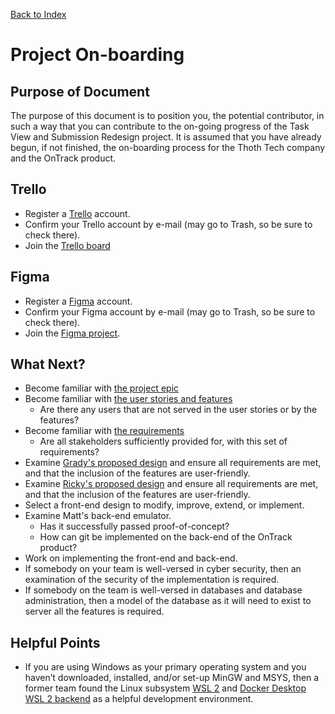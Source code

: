 [Back to Index](Index.md)

# Project On-boarding
## Purpose of Document
The purpose of this document is to position you, the potential contributor, in such a way that you can contribute to the on-going progress of the Task View and Submission Redesign project. It is assumed that you have already begun, if not finished, the on-boarding process for the Thoth Tech company and the OnTrack product.

## Trello
- Register a [Trello](https://trello.com/signup) account.
- Confirm your Trello account by e-mail (may go to Trash, so be sure to check there).
- Join the [Trello board](https://trello.com/invite/b/elHhcRZO/289cb5bab080aeac1cf7dd9184a4fabe/task-view-taskforce)

## Figma
- Register a [Figma](https://www.figma.com/) account.
- Confirm your Figma account by e-mail (may go to Trash, so be sure to check there).
- Join the [Figma project](https://www.figma.com/team_invite/redeem/SLuOCrE5wV5JuGc5tdlbBH).

## What Next?
- Become familiar with [the project epic](Epic.md)
- Become familiar with [the user stories and features](User-Stories-and-Features.md)
    - Are there any users that are not served in the user stories or by the features?
- Become familiar with [the requirements](Requirements.md)
    - Are all stakeholders sufficiently provided for, with this set of requirements?
- Examine [Grady's proposed design](./Wireframe%20Iteration%20designs/Iteration%203%20Design%201%20by%20Grady%20Ramsay.png) and ensure all requirements are met, and that the inclusion of the features are user-friendly.
- Examine [Ricky's proposed design](./Wireframe%20Iteration%20designs/Iteration-3-Design-2-by-Ricky-Dodd.png) and ensure all requirements are met, and that the inclusion of the features are user-friendly.
- Select a front-end design to modify, improve, extend, or implement.
- Examine Matt's back-end emulator.
    - Has it successfully passed proof-of-concept?
    - How can git be implemented on the back-end of the OnTrack product?
- Work on implementing the front-end and back-end.
- If somebody on your team is well-versed in cyber security, then an examination of the security of the implementation is required.
- If somebody on the team is well-versed in databases and database administration, then a model of the database as it will need to exist to server all the features is required.

## Helpful Points
- If you are using Windows as your primary operating system and you haven’t downloaded, installed, and/or set-up MinGW and MSYS, then a former team found the Linux subsystem [WSL 2](https://docs.microsoft.com/en-us/windows/wsl/install) and [Docker Desktop WSL 2 backend](https://docs.docker.com/desktop/windows/wsl/) as a helpful development environment.
